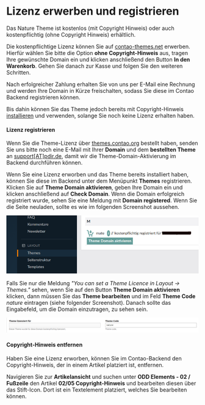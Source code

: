 # Lizenz erwerben und registrieren

Das Nature Theme ist kostenlos \(mit Copyright Hinweis\) oder auch kostenpflichtig \(ohne Copyright Hinweis\) erhältlich.

Die kostenpflichtige Lizenz können Sie auf [contao-themes.net](https://contao-themes.net/theme-detail/nature.html) erwerben. Hierfür wählen Sie bitte die Option **ohne Copyright-Hinweis** aus, tragen Ihre gewünschte Domain ein und klicken anschließend den Button **In den Warenkorb**. Gehen Sie danach zur Kasse und folgen Sie den weiteren Schritten.

Nach erfolgreicher Zahlung erhalten Sie von uns per E-Mail eine Rechnung und werden Ihre Domain in Kürze freischalten, sodass Sie diese im Contao Backend registrieren können.

Bis dahin können Sie das Theme jedoch bereits mit Copyright-Hinweis [installieren](nature_theme/installation.md) und verwenden, solange Sie noch keine Lizenz erhalten haben.

#### Lizenz registrieren

<div class="info-box">
Wenn Sie die Theme-Lizenz über <a href="https://themes.contao.org">themes.contao.org</a> bestellt haben, senden Sie uns bitte noch eine E-Mail mit Ihrer <strong>Domain</strong> und dem <strong>bestellten Theme</strong> an <a href="mailto:support@pdir.de">support[AT]pdir.de</a>, damit wir die Theme-Domain-Aktivierung im Backend durchführen können.
</div>

Wenn Sie eine Lizenz erworben und das Theme bereits installiert haben, können Sie diese im Backend unter dem Menüpunkt **Themes** registrieren. Klicken Sie auf **Theme Domain aktivieren**, geben Ihre Domain ein und klicken anschließend auf **Check Domain**. Wenn die Domain erfolgreich registriert wurde, sehen Sie eine Meldung mit **Domain registered**. Wenn Sie die Seite neuladen, sollte es wie im folgenden Screenshot aussehen.

![](../_images/mate-theme/lizenz/lizenz_registrieren.png)

Falls Sie nur die Meldung _"You can set a Theme Licence in Layout -> Themes."_ sehen, wenn Sie auf den Button **Theme Domain aktivieren** klicken, dann müssen Sie das **Theme bearbeiten** und im Feld **Theme Code** _nature_ eintragen (siehe folgender Screenshot). Danach sollte das Eingabefeld, um die Domain einzutragen, zu sehen sein.

![](../_images/nature-theme/lizenz/theme_code.png)

#### Copyright-Hinweis entfernen

Haben Sie eine Lizenz erworben, können Sie im Contao-Backend den Copyright-Hinweis, der in einem Artikel platziert ist, entfernen.

Navigieren Sie zur **Artikelansicht** und suchen unter **ODD Elements - 02 / Fußzeile** den Artikel **02/05 Copyright-Hinweis** und bearbeiten diesen über das Stift-Icon. Dort ist ein Textelement platziert, welches Sie bearbeiten können.